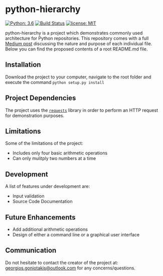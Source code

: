 # python-hierarchy

[![Python: 3.6](https://img.shields.io/badge/Python-3.6-blue.svg)](#)
[![Build Status](https://travis-ci.org/GeorgiosGoniotakis/python-hierarchy.svg?branch=master)](https://travis-ci.org/GeorgiosGoniotakis/python-hierarchy)
[![license: MIT](https://img.shields.io/badge/license-MIT-orange.svg)](https://opensource.org/licenses/MIT)

python-hierarchy is a project which demonstrates commonly used architecture for Python repositories. This repository comes with a full [Medium post](https://medium.com/@GeorgiosGoniotakis/python-repository-structure-5015655cb9a7) discussing the nature and purpose of each individual file. Below you can find the proposed contents of a root README.md file.

## Installation

Download the project to your computer, navigate to the root folder and execute the command `python setup.py install`

## Project Dependencies

The project uses the [`requests`](https://github.com/requests/requests) library in order to perform an HTTP request for demonstration purposes.

## Limitations

Some of the limitations of the project:
- Includes only four basic arithmetic operations
- Can only mulitply two numbers at a time

## Development

A list of features under development are:
- Input validation
- Source Code Documentation

## Future Enhancements

- Add additional arithmetic operations
- Design of either a command line or a graphical user interface

## Communication

Do not hesitate to contact the creator of the project at: [georgios.goniotakis@outlook.com](mailto:georgios.goniotakis@outlook.com) for any concerns/questions.





